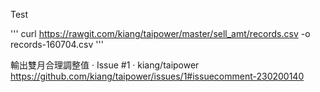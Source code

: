 Test

'''
curl https://rawgit.com/kiang/taipower/master/sell_amt/records.csv -o records-160704.csv
'''


輸出雙月合理調整值 · Issue #1 · kiang/taipower
 https://github.com/kiang/taipower/issues/1#issuecomment-230200140
